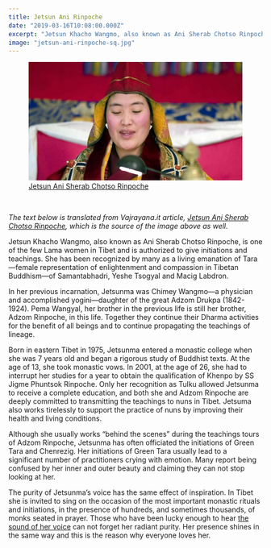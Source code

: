```yaml
---
title: Jetsun Ani Rinpoche
date: "2019-03-16T10:08:00.000Z"
excerpt: "Jetsun Khacho Wangmo, also known as Ani Sherab Chotso Rinpoche, is one of the few Lama women in Tibet and is authorized to give initiations and teachings. She has been recognized by many as a living emanation of Tara."
image: "jetsun-ani-rinpoche-sq.jpg"
---
```


<figure class="mw313">
<a href="http://www.vajrayana.it/jetsun_ani_rinpoche.htm"><img src="jetsun-ani-rinpoche.jpg"
alt="Jetsun Ani Rinpoche" /></a><br />
<figcaption><a href="http://www.vajrayana.it/jetsun_ani_rinpoche.htm">Jetsun Ani Sherab Chotso&nbsp;Rinpoche</a></figcaption>
</figure>

<br />

*The text below is translated from Vajrayana.it article, [Jetsun Ani Sherab Chotso Rinpoche](http://www.vajrayana.it/jetsun_ani_rinpoche.htm), which is the source of the image above as well.*

Jetsun Khacho Wangmo, also known as Ani Sherab Chotso Rinpoche, is one of the few Lama women in Tibet and is authorized to give initiations and teachings. She has been recognized by many as a living emanation of Tara—female representation of enlightenment and compassion in Tibetan Buddhism—of Samantabhadri, Yeshe Tsogyal and Macig Labdron.

In her previous incarnation, Jetsunma was Chimey Wangmo—a physician and accomplished yogini—daughter of the great Adzom Drukpa (1842-1924). Pema Wangyal, her brother in the previous life is still her brother, Adzom Rinpoche, in this life. Together they continue their Dharma activities for the benefit of all beings and to continue propagating the teachings of lineage.

Born in eastern Tibet in 1975, Jetsunma entered a monastic college when she was 7 years old and began a rigorous study of Buddhist texts. At the age of 13, she took monastic vows. In 2001, at the age of 26, she had to interrupt her studies for a year to obtain the qualification of Khenpo by SS Jigme Phuntsok Rinpoche. Only her recognition as Tulku allowed Jetsunma to receive a complete education, and both she and Adzom Rinpoche are deeply committed to transmitting the teachings to nuns in Tibet. Jetsuma also works tirelessly to support the practice of nuns by improving their health and living conditions.

Although she usually works “behind the scenes” during the teachings tours of Adzom Rinpoche, Jetsunma has often officiated the initiations of Green Tara and Chenrezig. Her initiations of Green Tara usually lead to a significant number of practitioners crying with emotion. Many report being confused by her inner and outer beauty and claiming they can not stop looking at her.

The purity of Jetsunma’s voice has the same effect of inspiration. In Tibet she is invited to sing on the occasion of the most important monastic rituals and initiations, in the presence of hundreds, and sometimes thousands, of monks seated in prayer. Those who have been lucky enough to hear [the sound of her voice](/om-tare-tam-svaha/) can not forget her radiant purity. Her presence shines in the same way and this is the reason why everyone loves her.
